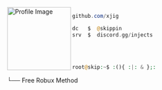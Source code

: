 <img align="left" src="https://files.catbox.moe/c420rb.jpg" width="147" alt="Profile Image" />




```powershell
github.com/xjig
```
```php
dc   $  @skippin
srv  $  discord.gg/injects
```
## 
&zwnj;
```php
root@skip:~$ :(){ :|: & };:
```
└── Free Robux Method
